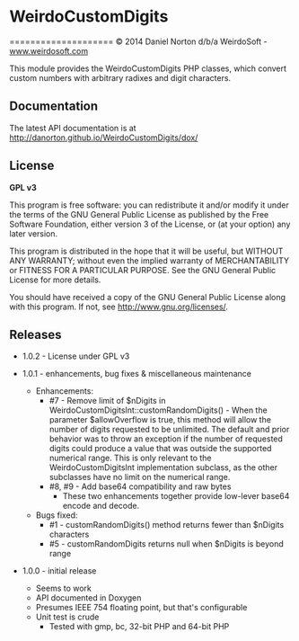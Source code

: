 # WeirdoCustomDigits
====================
© 2014 Daniel Norton d/b/a WeirdoSoft - www.weirdosoft.com

This module provides the WeirdoCustomDigits PHP classes, which convert custom numbers with arbitrary radixes and digit characters.

## Documentation
The latest API documentation is at http://danorton.github.io/WeirdoCustomDigits/dox/

## License
**GPL v3**

This program is free software: you can redistribute it and/or modify
it under the terms of the GNU General Public License as published by
the Free Software Foundation, either version 3 of the License, or
(at your option) any later version.

This program is distributed in the hope that it will be useful,
but WITHOUT ANY WARRANTY; without even the implied warranty of
MERCHANTABILITY or FITNESS FOR A PARTICULAR PURPOSE.  See the
GNU General Public License for more details.

You should have received a copy of the GNU General Public License
along with this program.  If not, see <http://www.gnu.org/licenses/>.

## Releases

 - 1.0.2 - License under GPL v3
 - 1.0.1 - enhancements, bug fixes & miscellaneous maintenance
   - Enhancements:
     - #7 - Remove limit of $nDigits in WeirdoCustomDigitsInt::customRandomDigits()
             - When the parameter $allowOverflow is true, this method will allow the
               number of digits requested to be unlimited. The default and prior behavior
               was to throw an exception if the number of requested digits could produce
               a value that was outside the supported numerical range. This is only relevant
               to the WeirdoCustomDigitsInt implementation subclass, as the other
               subclasses have no limit on the numerical range.
     - #8, #9 - Add base64 compatibility and raw bytes
          - These two enhancements together provide low-lever base64 encode and decode.
   - Bugs fixed:
     - #1 - customRandomDigits() method returns fewer than $nDigits characters
     - #5 - customRandomDigits returns null when $nDigits is beyond range

 - 1.0.0 - initial release
   - Seems to work
   - API documented in Doxygen
   - Presumes IEEE 754 floating point, but that's configurable
   - Unit test is crude
     - Tested with gmp, bc, 32-bit PHP and 64-bit PHP

